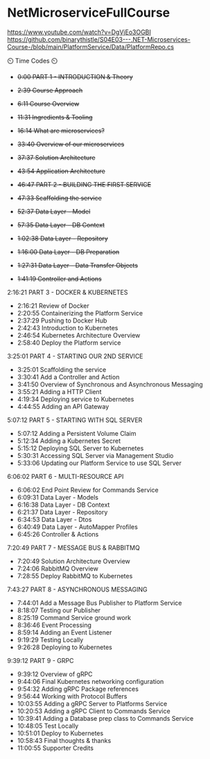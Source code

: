 # NetMicroserviceFullCourse
https://www.youtube.com/watch?v=DgVjEo3OGBI
https://github.com/binarythistle/S04E03---.NET-Microservices-Course-/blob/main/PlatformService/Data/PlatformRepo.cs


⏲️ Time Codes ⏲️


- <s> 0:00 PART 1 - INTRODUCTION & Theory </s>
- <strike>2:39 Course Approach </strike>
- <del> 6:11 Course Overview </del>
- <strike>11:31 Ingredients & Tooling</strike>
- <strike>16:14 What are microservices?</strike>
- <strike>33:40 Overview of our microservices</strike>
- <strike>37:37 Solution Architecture</strike>
- <strike>43:54 Application Architecture </strike>

- <strike>46:47 PART 2 - BUILDING THE FIRST SERVICE</strike>
- <strike>47:33 Scaffolding the service</strike>
- <strike>52:37 Data Layer - Model</strike>
- <strike>57:35 Data Layer - DB Context</strike>
- <strike>1:02:38 Data Layer - Repository</strike>
- <strike>1:16:00 Data Layer - DB Preparation</strike>
- <strike>1:27:31 Data Layer - Data Transfer Objects</strike>
- <strike>1:41:19 Controller and Actions</strike>


2:16:21 PART 3 - DOCKER & KUBERNETES
- 2:16:21 Review of Docker
- 2:20:55 Containerizing the Platform Service
- 2:37:29 Pushing to Docker Hub
- 2:42:43 Introduction to Kubernetes
- 2:46:54 Kubernetes Architecture Overview
- 2:58:40 Deploy the Platform service

3:25:01 PART 4 - STARTING OUR 2ND SERVICE
- 3:25:01 Scaffolding the service
- 3:30:41 Add a Controller and Action
- 3:41:50 Overview of Synchronous and Asynchronous Messaging
- 3:55:21 Adding a HTTP Client
- 4:19:34 Deploying service to Kubernetes
- 4:44:55 Adding an API Gateway


5:07:12 PART 5 - STARTING WITH SQL SERVER
- 5:07:12 Adding a Persistent Volume Claim
- 5:12:34 Adding a Kubernetes Secret
- 5:15:12 Deploying SQL Server to Kubernetes
- 5:30:31 Accessing SQL Server via Management Studio
- 5:33:06 Updating our Platform Service to use SQL Server

6:06:02 PART 6 - MULTI-RESOURCE API
- 6:06:02 End Point Review for Commands Service
- 6:09:31 Data Layer - Models
- 6:16:38 Data Layer - DB Context
- 6:21:37 Data Layer - Repository
- 6:34:53 Data Layer - Dtos
- 6:40:49 Data Layer - AutoMapper Profiles
- 6:45:26 Controller & Actions

7:20:49 PART 7 - MESSAGE BUS & RABBITMQ
- 7:20:49 Solution Architecture Overview
- 7:24:06 RabbitMQ Overview
- 7:28:55 Deploy RabbitMQ to Kubernetes

7:43:27 PART 8 - ASYNCHRONOUS MESSAGING
- 7:44:01 Add a Message Bus Publisher to Platform Service
- 8:18:07 Testing our Publisher
- 8:25:19 Command Service ground work
- 8:36:46 Event Processing
- 8:59:14 Adding an Event Listener
- 9:19:29 Testing Locally
- 9:26:28 Deploying to Kubernetes

9:39:12 PART 9 - GRPC
- 9:39:12 Overview of gRPC
- 9:44:06 Final Kubernetes networking configuration
- 9:54:32 Adding gRPC Package references
- 9:56:44 Working with Protocol Buffers
- 10:03:55 Adding a gRPC Server to Platforms Service
- 10:20:53 Adding a gRPC Client to Commands Service
- 10:39:41 Adding a Database prep class to Commands Service
- 10:48:05 Test Locally
- 10:51:01 Deploy to Kubernetes
- 10:58:43 Final thoughts & thanks
- 11:00:55 Supporter Credits
